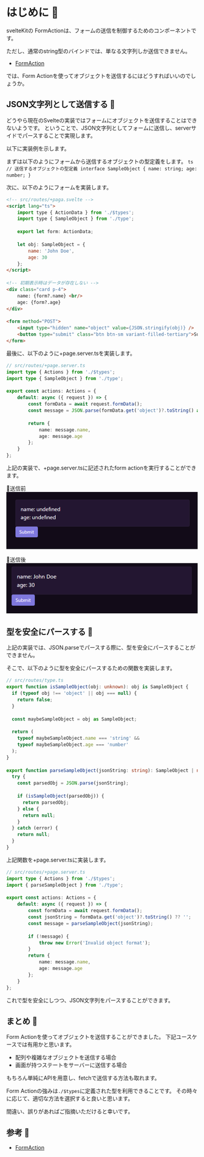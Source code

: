 <!--
title:   SvelteKitのForm Actionでオブジェクトを送信する
tags:    Svelte,SvelteKit,TypeScript
id:      a8a0ce95db35c06e4b1d
private: false
-->
# はじめに 🐶

svelteKitの FormActionは、フォームの送信を制御するためのコンポーネントです。

ただし、通常のstring型のバインドでは、単なる文字列しか送信できません。
- [FormAction](https://kit.svelte.dev/docs/form-actions)

では、Form Actionを使ってオブジェクトを送信するにはどうすればいいのでしょうか。

## JSON文字列として送信する 🍉

どうやら現在のSvelteの実装ではフォームにオブジェクトを送信することはできないようです。
ということで、JSON文字列としてフォームに送信し、serverサイドでパースすることで実現します。

以下に実装例を示します。

まずは以下のようにフォームから送信するオブジェクトの型定義をします。
`ts
// 送信するオブジェクトの型定義
interface SampleObject {
  name: string;
  age: number;
}
`

次に、以下のようにフォームを実装します。

```html
<!-- src/routes/+paga.svelte -->
<script lang="ts">
	import type { ActionData } from './$types';
	import type { SampleObject } from './type';

	export let form: ActionData;

	let obj: SampleObject = {
		name: 'John Doe',
		age: 30
	};
</script>

<!-- 初期表示時はデータが存在しない -->
<div class="card p-4">
	name: {form?.name} <br/>
	age: {form?.age}
</div>

<form method="POST">
	<input type="hidden" name="object" value={JSON.stringify(obj)} />
	<button type="submit" class="btn btn-sm variant-filled-tertiary">Submit</button>
</form>

```

最後に、以下のように+page.server.tsを実装します。

```ts
// src/routes/+page.server.ts
import type { Actions } from './$types';
import type { SampleObject } from './type';

export const actions: Actions = {
	default: async ({ request }) => {
		const formData = await request.formData();
		const message = JSON.parse(formData.get('object')?.toString() as string) as SampleObject;

		return {
			name: message.name,
			age: message.age
		};
	}
};
```

上記の実装で、+page.server.tsに記述されたform actionを実行することができます。

🔽送信前
![Before request](before.png)

🔽送信後
![After request](after.png)

## 型を安全にパースする 📌

上記の実装では、JSON.parseでパースする際に、型を安全にパースすることができません。

そこで、以下のように型を安全にパースするための関数を実装します。

```ts
// src/routes/type.ts
export function isSampleObject(obj: unknown): obj is SampleObject {
  if (typeof obj !== 'object' || obj === null) {
    return false;
  }

  const maybeSampleObject = obj as SampleObject;

  return (
    typeof maybeSampleObject.name === 'string' &&
    typeof maybeSampleObject.age === 'number'
  );
}

export function parseSampleObject(jsonString: string): SampleObject | null {
  try {
    const parsedObj = JSON.parse(jsonString);

    if (isSampleObject(parsedObj)) {
      return parsedObj;
    } else {
      return null;
    }
  } catch (error) {
    return null;
  }
}

```

上記関数を+page.server.tsに実装します。

```ts
// src/routes/+page.server.ts
import type { Actions } from './$types';
import { parseSampleObject } from './type';

export const actions: Actions = {
	default: async ({ request }) => {
		const formData = await request.formData();
		const jsonString = formData.get('object')?.toString() ?? '';
		const message = parseSampleObject(jsonString);

		if (!message) {
			throw new Error('Invalid object format');
		}
		return {
			name: message.name,
			age: message.age
		};
	}
};
```

これで型を安全にしつつ、JSON文字列をパースすることができます。

## まとめ 🦀

Form Actionを使ってオブジェクトを送信することができました。
下記ユースケースでは有用かと思います。

- 配列や複雑なオブジェクトを送信する場合
- 画面が持つステートをサーバーに送信する場合

もちろん単純にAPIを用意し、fetchで送信する方法も取れます。

Form Actionの強みは`./$types`に定義された型を利用できることです。
その時々に応じて、適切な方法を選択すると良いと思います。

間違い、誤りがあればご指摘いただけると幸いです。

## 参考 🏺

- [FormAction](https://kit.svelte.dev/docs/form-actions)